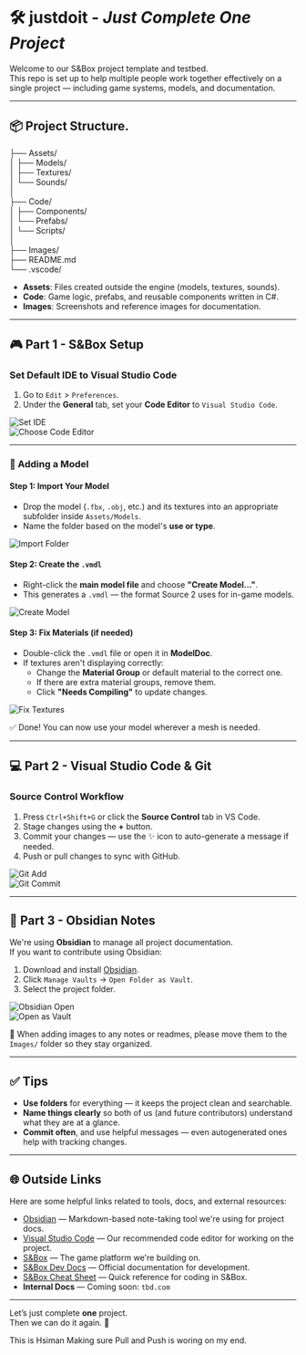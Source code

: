 # 🛠️ justdoit - *Just Complete One Project*

Welcome to our S&Box project template and testbed.  
This repo is set up to help multiple people work together effectively on a single project — including game systems, models, and documentation.

---

## 📦 Project Structure.  
├── Assets/  
│ ├── Models/  
│ ├── Textures/  
│ └── Sounds/  
│  
├── Code/  
│ ├── Components/  
│ └── Prefabs/  
│ └── Scripts/  
│  
├── Images/  
├── README.md  
└── .vscode/

- **Assets**: Files created outside the engine (models, textures, sounds).
- **Code**: Game logic, prefabs, and reusable components written in C#.
- **Images**: Screenshots and reference images for documentation.

---

## 🎮 Part 1 - S&Box Setup

### Set Default IDE to Visual Studio Code

1. Go to `Edit` > `Preferences`.
2. Under the **General** tab, set your **Code Editor** to `Visual Studio Code`.

![Set IDE](Images/20250619165133.png)  
![Choose Code Editor](Images/20250619165328.png)

---

### 🧩 Adding a Model

#### Step 1: Import Your Model

- Drop the model (`.fbx`, `.obj`, etc.) and its textures into an appropriate subfolder inside `Assets/Models`.
- Name the folder based on the model's **use or type**.

![Import Folder](Images/20250619170545.png)

#### Step 2: Create the `.vmdl`

- Right-click the **main model file** and choose **"Create Model..."**.
- This generates a `.vmdl` — the format Source 2 uses for in-game models.

![Create Model](Images/20250619170753.png)

#### Step 3: Fix Materials (if needed)

- Double-click the `.vmdl` file or open it in **ModelDoc**.
- If textures aren't displaying correctly:
  - Change the **Material Group** or default material to the correct one.
  - If there are extra material groups, remove them.
  - Click **"Needs Compiling"** to update changes.

![Fix Textures](Images/20250619171126.png)

✅ Done! You can now use your model wherever a mesh is needed.

---

## 💻 Part 2 - Visual Studio Code & Git

### Source Control Workflow

1. Press `Ctrl+Shift+G` or click the **Source Control** tab in VS Code.
2. Stage changes using the **+** button.
3. Commit your changes — use the ✨ icon to auto-generate a message if needed.
4. Push or pull changes to sync with GitHub.

![Git Add](Images/20250619171536.png)  
![Git Commit](Images/20250619171613.png)

---

## 🧠 Part 3 - Obsidian Notes

We're using **Obsidian** to manage all project documentation.  
If you want to contribute using Obsidian:

1. Download and install [Obsidian](https://obsidian.md).
2. Click `Manage Vaults` → `Open Folder as Vault`.
3. Select the project folder.

![Obsidian Open](Images/20250619171806.png)  
![Open as Vault](Images/20250619171854.png)

📌 When adding images to any notes or readmes, please move them to the `Images/` folder so they stay organized.

---

## ✅ Tips

- **Use folders** for everything — it keeps the project clean and searchable.
- **Name things clearly** so both of us (and future contributors) understand what they are at a glance.
- **Commit often**, and use helpful messages — even autogenerated ones help with tracking changes.

---

## 🌐 Outside Links

Here are some helpful links related to tools, docs, and external resources:

- [Obsidian](https://obsidian.md/) — Markdown-based note-taking tool we're using for project docs.
- [Visual Studio Code](https://code.visualstudio.com/) — Our recommended code editor for working on the project.
- [S&Box](https://sbox.game/) — The game platform we're building on.
- [S&Box Dev Docs](https://sbox.game/dev/doc) — Official documentation for development.
- [S&Box Cheat Sheet](https://sbox.game/dev/doc/code/code-basics/) — Quick reference for coding in S&Box.
- **Internal Docs** — Coming soon: `tbd.com`

---
Let’s just complete **one** project.  
Then we can do it again. 🚀

This is Hsiman Making sure Pull and Push is woring on my end.